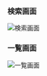 ### 検索画面
![検索画面](https://github.com/RikuMaeda/shopsearch/assets/115796549/cbfcc903-34d0-44c2-a25e-ca0ee7a65743)

### 一覧画面
![一覧画面](https://github.com/RikuMaeda/shopsearch/assets/115796549/7dfbd6e4-c2a1-4f40-9107-cb323ad420ce)
